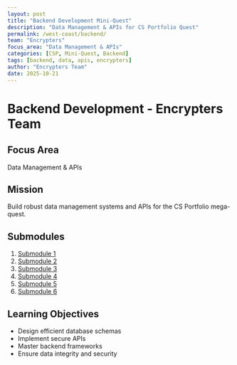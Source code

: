 ```yaml
---
layout: post
title: "Backend Development Mini-Quest"
description: "Data Management & APIs for CS Portfolio Quest"
permalink: /west-coast/backend/
team: "Encrypters"
focus_area: "Data Management & APIs"
categories: [CSP, Mini-Quest, Backend]
tags: [backend, data, apis, encrypters]
author: "Encrypters Team"
date: 2025-10-21
---
```


# Backend Development - Encrypters Team

## Focus Area
Data Management & APIs

## Mission
Build robust data management systems and APIs for the CS Portfolio mega-quest.

## Submodules
1. [Submodule 1](/west-coast/backend/submodule_1/)
2. [Submodule 2](/west-coast/backend/submodule_2/)
3. [Submodule 3](/west-coast/backend/submodule_3/)
4. [Submodule 4](/west-coast/backend/submodule_4/)
5. [Submodule 5](/west-coast/backend/submodule_5/)
6. [Submodule 6](/west-coast/backend/submodule_6/)

## Learning Objectives
- Design efficient database schemas
- Implement secure APIs
- Master backend frameworks
- Ensure data integrity and security